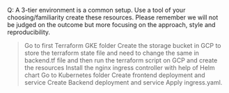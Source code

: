 Q: 
A 3-tier environment is a common setup. Use a tool of your choosing/familiarity create these resources. Please remember we will not be judged on the outcome but more focusing on the approach, style and reproducibility.

> Go to first Terraform GKE folder 
> Create the storage bucket in GCP to store the terraform state file and need to change the same in backend.tf file and then run the terraform script on GCP and create the resources
> Install the nginx ingress controller with help of Helm chart
> Go to Kubernetes folder
> Create frontend deployment and service
> Create Backend deployment and service 
> Apply ingress.yaml.